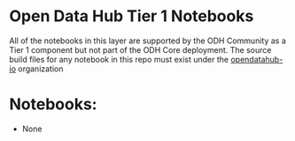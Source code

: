 Open Data Hub Tier 1 Notebooks
===

All of the notebooks in this layer are supported by the ODH Community as a Tier 1 component but not part of the ODH Core deployment.
The source build files for any notebook in this repo must exist under the [opendatahub-io](https://github.com/opendatahub-io) organization

Notebooks:
===
- None